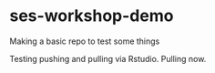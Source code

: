 # ses-workshop-demo
Making a basic repo to test some things

Testing pushing and pulling via Rstudio. Pulling now. 
